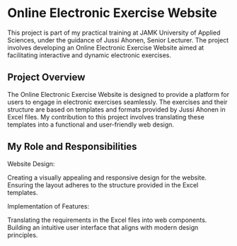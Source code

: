 # Online Electronic Exercise Website
This project is part of my practical training at JAMK University of Applied Sciences, under the guidance of Jussi Ahonen, Senior Lecturer. The project involves developing an Online Electronic Exercise Website aimed at facilitating interactive and dynamic electronic exercises.

## Project Overview
The Online Electronic Exercise Website is designed to provide a platform for users to engage in electronic exercises seamlessly. The exercises and their structure are based on templates and formats provided by Jussi Ahonen in Excel files. My contribution to this project involves translating these templates into a functional and user-friendly web design.

## My Role and Responsibilities

Website Design:

Creating a visually appealing and responsive design for the website.
Ensuring the layout adheres to the structure provided in the Excel templates.

Implementation of Features:

Translating the requirements in the Excel files into web components.
Building an intuitive user interface that aligns with modern design principles.